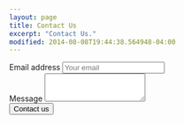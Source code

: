 ```yaml
---
layout: page
title: Contact Us
excerpt: "Contact Us."
modified: 2014-08-08T19:44:38.564948-04:00
---
```


<form method="POST" action="http://formspree.io/glaserpower@gmail.com">
  <div class="form-group">
      <label for="email">Email address</label>
      <input type="email" name="email" id="email" class="form-control" placeholder="Your email" />
   </div>     
   
   <div class="form-group">
        <label for="message">Message</label>
        <textarea class="form-control" id="message" name="message" rows="3"></textarea>
   </div>

   <div class="form-group">
        <button type="submit" class="btn btn-info pull-right">Contact us</button>
   </div>
</form>